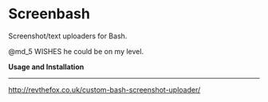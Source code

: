 Screenbash
==========

Screenshot/text uploaders for Bash.

@md_5 WISHES he could be on my level.

**Usage and Installation**
_______________________

http://revthefox.co.uk/custom-bash-screenshot-uploader/
